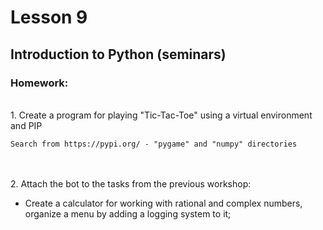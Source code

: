 # Lesson 9
## Introduction to Python (seminars)
### Homework:

<br/>
1. Create a program for playing "Tic-Tac-Toe" using a virtual environment and PIP </br>

    Search from https://pypi.org/ - "pygame" and "numpy" directories
<br/>
<br/>
2. Attach the bot to the tasks from the previous workshop:

* Create a calculator for working with rational and complex numbers, organize a menu by adding a logging system to it;